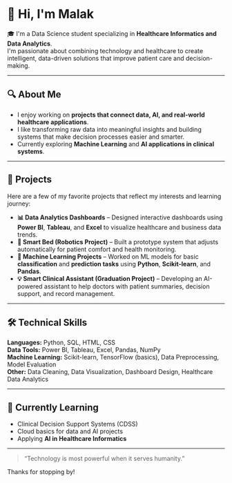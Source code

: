 

<!--
**malakkhaled123/malakkhaled123** is a ✨ _special_ ✨ repository because its `README.md` (this file) appears on your GitHub profile.

Here are some ideas to get you started:

- 🔭 I’m currently working on ...
- 🌱 I’m currently learning ...
- 👯 I’m looking to collaborate on ...
- 🤔 I’m looking for help with ...
- 💬 Ask me about ...
- 📫 How to reach me: ...
- 😄 Pronouns: ...
- ⚡ Fun fact: ...
-->
# 👋 Hi, I'm Malak  

🎓 I'm a Data Science student specializing in **Healthcare Informatics and Data Analytics**.  
I'm passionate about combining technology and healthcare to create intelligent, data-driven solutions that improve patient care and decision-making.  

---

## 🔍 About Me  
- I enjoy working on **projects that connect data, AI, and real-world healthcare applications**.  
- I like transforming raw data into meaningful insights and building systems that make decision processes easier and smarter.  
- Currently exploring **Machine Learning** and **AI applications in clinical systems**.

---

## 🧩 Projects  
Here are a few of my favorite projects that reflect my interests and learning journey:  

- **📊 Data Analytics Dashboards** – Designed interactive dashboards using **Power BI**, **Tableau**, and **Excel** to visualize healthcare and business data trends.  
- **🤖 Smart Bed (Robotics Project)** – Built a prototype system that adjusts automatically for patient comfort and health monitoring.  
- **🧠 Machine Learning Projects** – Worked on ML models for basic **classification** and **prediction tasks** using **Python**, **Scikit-learn**, and **Pandas**.  
- **💡 Smart Clinical Assistant (Graduation Project)** – Developing an AI-powered assistant to help doctors with patient summaries, decision support, and record management.  

---

## 🛠️ Technical Skills  

**Languages:** Python, SQL, HTML, CSS  
**Data Tools:** Power BI, Tableau, Excel, Pandas, NumPy  
**Machine Learning:** Scikit-learn, TensorFlow (basics), Data Preprocessing, Model Evaluation  
**Other:** Data Cleaning, Data Visualization, Dashboard Design, Healthcare Data Analytics  

---

## 🌱 Currently Learning  
- Clinical Decision Support Systems (CDSS)  
- Cloud basics for data and AI projects  
- Applying **AI in Healthcare Informatics**  

---

> “Technology is most powerful when it serves humanity.”

Thanks for stopping by!

